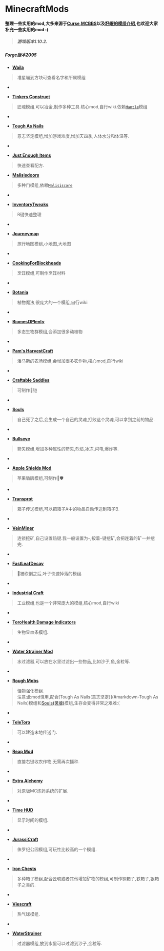 # MinecraftMods
#### 整理一些实用的mod,大多来源于[Curse](https://mods.curse.com/mc-mods/minecraft),[MCBBS](http://www.mcbbs.net/forum.php)以及[籽岷的模组介绍](https://www.youtube.com/channel/UCcoFfcnFhz1DB9pg7TiZotQ),也欢迎大家补充一些实用的mod :)

>##### 游戏版本1.10.2.  
##### Forge版本2095

- **[Waila](https://mods.curse.com/mc-mods/minecraft/waila)** 

> 准星瞄到方块可查看名字和所属模组  

-

- **[Tinkers Construct](https://mods.curse.com/mc-mods/minecraft/tinkers-construct)**

> 匠魂模组,可以冶金,制作多种工具.核心mod,自行wiki.依赖[`Mantle`](https://mods.curse.com/mc-mods/minecraft/mantle)模组

-

-  <a name="markdown-Tough As Nails"></a>**[Tough As Nails](https://minecraft.curseforge.com/projects/tough-as-nails)**

> 意志坚定模组,增加游戏难度,增加天四季,人体水分和体温等.

-

-  **[Just Enough Items](https://mods.curse.com/mc-mods/minecraft/238222-just-enough-items-jei
)**

> 快速查看配方.

- **[Malisisdoors](https://mods.curse.com/mc-mods/minecraft/223891-malisisdoors)**

> 多种门模组,依赖[`Malisiscore`](http://minecraft.curseforge.com/mc-mods/223896-malisiscore)

-

- **[InventoryTweaks](https://mods.curse.com/mc-mods/minecraft/223094-inventory-tweaks)**  

> R键快速整理

-

- **[Journeymap](https://mods.curse.com/mc-mods/minecraft/journeymap-32274)**

> 旅行地图模组,小地图,大地图

-

- **[CookingForBlockheads](https://mods.curse.com/mc-mods/minecraft/231484-cooking-for-blockheads)**

> 烹饪模组,可制作烹饪材料

-

- **[Botania](https://mods.curse.com/mc-mods/minecraft/225643-botania)**

> 植物魔法,很庞大的一个模组,自行wiki
 
-

- **[BiomesOPlenty](https://mods.curse.com/mc-mods/minecraft/220318-biomes-o-plenty)**

> 多态生物群模组,会添加很多动植物

-

- **[Pam's HarvestCraft](https://mods.curse.com/mc-mods/minecraft/221857-pams-harvestcraft)**

> 潘马斯的农场模组,会增加很多农作物,核心mod,自行wiki

-

- **[Craftable Saddles](https://mods.curse.com/mc-mods/minecraft/247093-craftable-saddles)**

> 可制作🐴铠

-

- <a name="markdown-Souls"></a>**[Souls](https://mods.curse.com/mc-mods/minecraft/246698-souls)**

> 自己死了之后,会生成一个自己的灵魂,打败这个灵魂,可以拿到之前的物品.
 
-

- **[Bullseye](https://mods.curse.com/mc-mods/minecraft/247395-bullseye)**

> 箭矢模组,增加多种属性的箭矢,烈焰,冰冻,闪电,爆炸等. 
 
-

- **[Apple Shields Mod](https://mods.curse.com/mc-mods/minecraft/247031-apple-shields-mod)**

> 苹果盾牌模组,可制作🍎🛡 

-

- **[Transprot](https://mods.curse.com/mc-mods/minecraft/246276-transprot)**

> 箱子传送模组,可以把箱子A中的物品自动传送到箱子B.

-

- **[VeinMiner](https://mods.curse.com/mc-mods/minecraft/veinminer)**

> 连锁挖矿,自己设置热键.我一般设置为`~`,按着`~`键挖矿,会把连着的矿一并挖完.

-

- **[FastLeafDecay](https://mods.curse.com/mc-mods/minecraft/230976-fastleafdecay)**

> 🌲被砍倒之后,叶子快速掉落的模组.

-

- **[Industrial Craft](https://mods.curse.com/mc-mods/minecraft/242638-industrial-craft)**

> 工业模组,也是一个非常庞大的模组,核心mod,自行wiki

-

- **[ToroHealth Damage Indicators](https://mods.curse.com/mc-mods/minecraft/245733-torohealth-damage-indicators)**

> 生物显血条模组.

-

- **[Water Strainer Mod](https://mods.curse.com/mc-mods/minecraft/246939-water-strainer)**

> 水过滤器,可以放在水里过滤出一些物品,比如沙子,鱼,金粒等.

-

- **[Rough Mobs](https://mods.curse.com/mc-mods/minecraft/245849-rough-mobs)**

> 怪物强化模组.  
> 注意:此mod慎用,配合[Tough As Nails(意志坚定)](#markdown-Tough As Nails)模组和[Souls(灵魂)](#markdown-Souls)模组,生存会变得非常之艰难:(

-

- **[TeleToro](https://mods.curse.com/mc-mods/minecraft/250345-teletoro)**

> 可以建造末地传送门.

-

- **[Reap Mod](https://mods.curse.com/mc-mods/minecraft/244256-reap-mod)**

> 直接右键收农作物,无需再次播种.


-

- **[Extra Alchemy](https://mods.curse.com/mc-mods/minecraft/247357-extra-alchemy)**

> 对原版MC炼药系统的扩展.

-

- **[Time HUD](https://mods.curse.com/mc-mods/minecraft/239110-time-hud)**

> 显示时间的模组.  

-
 
- **[JurassiCraft](https://mods.curse.com/mc-mods/minecraft/226719-jurassicraft-2-0)**

> 侏罗纪公园模组,可玩性比较高的一个模组.  

-
 
- **[Iron Chests](https://mods.curse.com/mc-mods/minecraft/228756-iron-chests#t1:other-downloads)**

> 多种箱子模组,配合匠魂或者其他增加矿物的模组,可制作铜箱子,铁箱子,银箱子之类的.

-
 
- **[Viescraft](https://mods.curse.com/mc-mods/minecraft/246795-viescraft)**

> 热气球模组.  

-
 
- **[WaterStrainer](https://mods.curse.com/mc-mods/minecraft/246939-water-strainer)**

> 过滤器模组,放到水里可以过滤到沙子,金粒等.

